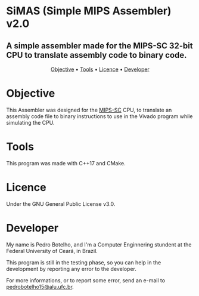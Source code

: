 # SiMAS (Simple MIPS Assembler) v2.0
## A simple assembler made for the MIPS-SC 32-bit CPU to translate assembly code to binary code.

<p align="center">
 <a href="#objective">Objective</a> •
 <a href="#tools">Tools</a> • 
 <a href="#licence">Licence</a> • 
 <a href="#developer">Developer</a>
</p>

# Objective

This Assembler was designed for the [MIPS-SC](https://github.com/botelhocpp/mips-sc/tree/main) CPU, to translate an assembly code file to binary instructions to use in the Vivado program while simulating the CPU.

# Tools

This program was made with C++17 and CMake.

# Licence

Under the GNU General Public License v3.0.

# Developer

My name is Pedro Botelho, and I'm a Computer Enginnering stundent at the Federal University of Ceará, in Brazil.

This program is still in the testing phase, so you can help in the development by reporting any error to the developer.

For more informations, or to report some error, send an e-mail to pedrobotelho15@alu.ufc.br.
